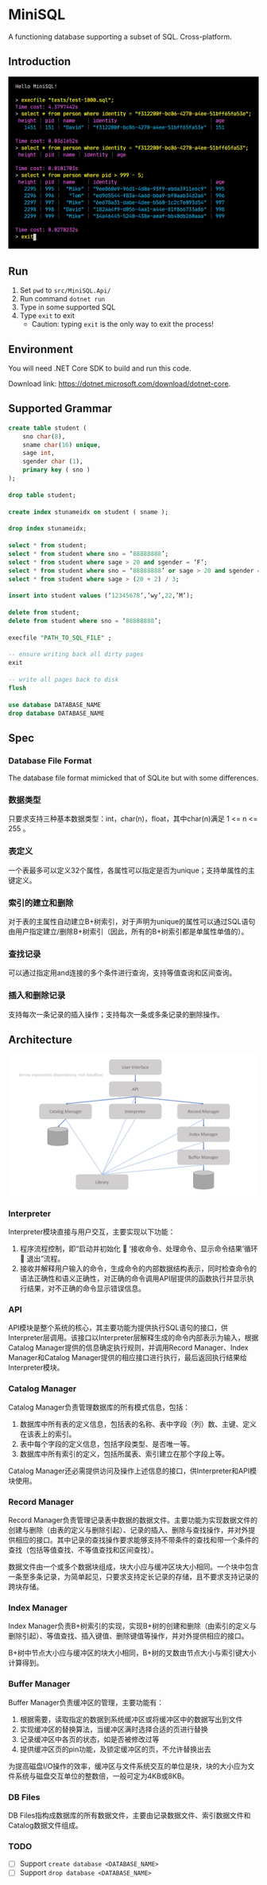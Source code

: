 # MiniSQL

A functioning database supporting a subset of SQL. Cross-platform.

## Introduction

![](img/2020-06-15-14-40-50.png)

## Run

1. Set `pwd` to `src/MiniSQL.Api/`
1. Run command `dotnet run`
1. Type in some supported SQL
1. Type `exit` to exit
    - Caution: typing `exit` is the only way to exit the process!

## Environment

You will need .NET Core SDK to build and run this code.

Download link: <https://dotnet.microsoft.com/download/dotnet-core>.

## Supported Grammar

```sql
create table student (
    sno char(8),
    sname char(16) unique,
    sage int,
    sgender char (1),
    primary key ( sno )
);

drop table student;

create index stunameidx on student ( sname );

drop index stunameidx;

select * from student;
select * from student where sno = ‘88888888’;
select * from student where sage > 20 and sgender = ‘F’;
select * from student where sno = ‘88888888’ or sage > 20 and sgender = ‘F’;
select * from student where sage > (20 + 2) / 3;

insert into student values (‘12345678’,’wy’,22,’M’);

delete from student;
delete from student where sno = ‘88888888’;

execfile "PATH_TO_SQL_FILE" ;

-- ensure writing back all dirty pages
exit

-- write all pages back to disk
flush

use database DATABASE_NAME
drop database DATABASE_NAME
```

## Spec

### Database File Format

The database file format mimicked that of SQLite but with some differences. 

### 数据类型

只要求支持三种基本数据类型：int，char(n)，float，其中char(n)满足 1 <= n <= 255 。

### 表定义

一个表最多可以定义32个属性，各属性可以指定是否为unique；支持单属性的主键定义。

### 索引的建立和删除

对于表的主属性自动建立B+树索引，对于声明为unique的属性可以通过SQL语句由用户指定建立/删除B+树索引（因此，所有的B+树索引都是单属性单值的）。

### 查找记录

可以通过指定用and连接的多个条件进行查询，支持等值查询和区间查询。

### 插入和删除记录

支持每次一条记录的插入操作；支持每次一条或多条记录的删除操作。

## Architecture

![](img/2020-06-16-14-33-06.png)

### Interpreter

Interpreter模块直接与用户交互，主要实现以下功能：

1.	程序流程控制，即“启动并初始化  ‘接收命令、处理命令、显示命令结果’循环  退出”流程。
2.	接收并解释用户输入的命令，生成命令的内部数据结构表示，同时检查命令的语法正确性和语义正确性，对正确的命令调用API层提供的函数执行并显示执行结果，对不正确的命令显示错误信息。

### API

API模块是整个系统的核心，其主要功能为提供执行SQL语句的接口，供Interpreter层调用。该接口以Interpreter层解释生成的命令内部表示为输入，根据Catalog Manager提供的信息确定执行规则，并调用Record Manager、Index Manager和Catalog Manager提供的相应接口进行执行，最后返回执行结果给Interpreter模块。

### Catalog Manager

Catalog Manager负责管理数据库的所有模式信息，包括：

1.	数据库中所有表的定义信息，包括表的名称、表中字段（列）数、主键、定义在该表上的索引。
2.	表中每个字段的定义信息，包括字段类型、是否唯一等。
3.	数据库中所有索引的定义，包括所属表、索引建立在那个字段上等。

Catalog Manager还必需提供访问及操作上述信息的接口，供Interpreter和API模块使用。

### Record Manager

Record Manager负责管理记录表中数据的数据文件。主要功能为实现数据文件的创建与删除（由表的定义与删除引起）、记录的插入、删除与查找操作，并对外提供相应的接口。其中记录的查找操作要求能够支持不带条件的查找和带一个条件的查找（包括等值查找、不等值查找和区间查找）。

数据文件由一个或多个数据块组成，块大小应与缓冲区块大小相同。一个块中包含一条至多条记录，为简单起见，只要求支持定长记录的存储，且不要求支持记录的跨块存储。

### Index Manager

Index Manager负责B+树索引的实现，实现B+树的创建和删除（由索引的定义与删除引起）、等值查找、插入键值、删除键值等操作，并对外提供相应的接口。

B+树中节点大小应与缓冲区的块大小相同，B+树的叉数由节点大小与索引键大小计算得到。

### Buffer Manager

Buffer Manager负责缓冲区的管理，主要功能有：

1.	根据需要，读取指定的数据到系统缓冲区或将缓冲区中的数据写出到文件
2.	实现缓冲区的替换算法，当缓冲区满时选择合适的页进行替换
3.	记录缓冲区中各页的状态，如是否被修改过等
4.	提供缓冲区页的pin功能，及锁定缓冲区的页，不允许替换出去

为提高磁盘I/O操作的效率，缓冲区与文件系统交互的单位是块，块的大小应为文件系统与磁盘交互单位的整数倍，一般可定为4KB或8KB。

### DB Files

DB Files指构成数据库的所有数据文件，主要由记录数据文件、索引数据文件和Catalog数据文件组成。

### TODO

- [ ] Support `create database <DATABASE_NAME>`
- [ ] Support `drop database <DATABASE_NAME>`
